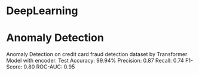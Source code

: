 # DeepLearning
# Anomaly Detection
Anomaly Detection on credit card fraud detection dataset by Transformer Model with encoder.
Test Accuracy: 99.94%
Precision: 0.87
Recall: 0.74
F1-Score: 0.80
ROC-AUC: 0.95
